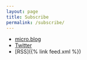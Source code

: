 ```yaml
---
layout: page
title: Subscribe
permalink: /subscribe/
---
```

- [micro.blog](https://micro.blog/fiona)
- [Twitter](https://twitter.com/fionajvoss)
- [RSS]({% link feed.xml %})
